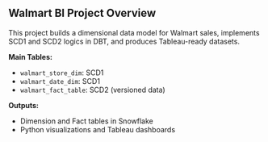 
## Walmart BI Project Overview

This project builds a dimensional data model for Walmart sales, implements SCD1 and SCD2 logics in DBT, and produces Tableau-ready datasets.

**Main Tables:**
- `walmart_store_dim`: SCD1
- `walmart_date_dim`: SCD1
- `walmart_fact_table`: SCD2 (versioned data)

**Outputs:**
- Dimension and Fact tables in Snowflake
- Python visualizations and Tableau dashboards
